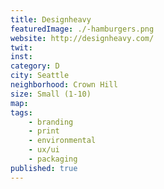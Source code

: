 ```yaml
---
title: Designheavy
featuredImage: ./-hamburgers.png
website: http://designheavy.com/
twit: 
inst: 
category: D
city: Seattle
neighborhood: Crown Hill
size: Small (1-10)
map: 
tags:
    - branding
    - print
    - environmental
    - ux/ui
    - packaging
published: true
---
```




